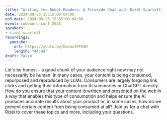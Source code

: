 ```yaml
---
title: "Writing for Robot Readers: A Fireside Chat with Rizèl Scarlett"
date: 2024-09-25 15:15:00-04:00
end_date: 2024-09-25 15:55:00-04:00
event: codeword-conf-2025
speakers:
- rizel-scarlett
recordings:
  youtube:
    url: https://youtu.be/Omrnx37FU4M
    length: "44:43"
draft: false
---
```


Let's be honest – a good chunk of your audience right now may not necessarily be human. In many cases, your content is being consumed, repurposed and reproduced by LLMs. Consumers are largely forgoing link clicks and getting their information from AI summaries or ChatGPT directly. How do you ensure that your content is written and presented on the web in a way that enables this type of consumption and helps ensure the AI produces accurate results about your product or, in some cases, how do we prevent certain content from being consumed at all? Join us for a chat with Rizèl to cover these topics and more, including your questions.
